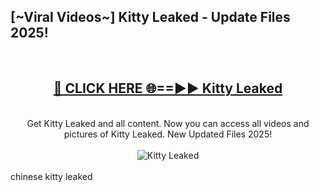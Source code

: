 <h2>[~Viral Videos~] Kitty Leaked - Update Files 2025!</h2>
<br>
<div align="center">
<h2><a href="https://betterlinks.top/A2PfLJ" rel="nofollow">🔴 CLICK HERE 🌐==►► Kitty Leaked</a></h2>
<br>
Get Kitty Leaked and all content. Now you can access all videos and pictures of Kitty Leaked. New Updated Files 2025!
<br>
<br>
<a href="https://betterlinks.top/A2PfLJ" rel="nofollow" data-target="animated-image.originalLink"><img src="https://i.ibb.co.com/WyWwxjT/player-gif2.gif" alt="Kitty Leaked" style="max-width: 100%; display: inline-block;" data-target="animated-image.originalImage"></a>
</div>
<br>
chinese kitty leaked